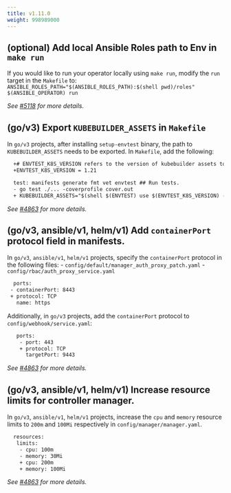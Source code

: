 ```yaml
---
title: v1.11.0
weight: 998989000
---
```


## (optional) Add local Ansible Roles path to Env in `make run`

If you would like to run your operator locally using `make run`, modify the `run` target in the `Makefile` to: `ANSIBLE_ROLES_PATH="$(ANSIBLE_ROLES_PATH):$(shell pwd)/roles" $(ANSIBLE_OPERATOR) run`

_See [#5118](https://github.com/operator-framework/operator-sdk/pull/5118) for more details._

## (go/v3) Export `KUBEBUILDER_ASSETS` in `Makefile`

In `go/v3` projects, after installing `setup-envtest` binary, the path to `KUBEBUILDER_ASSETS` needs to be exported. In `Makefile`, add the following:

  ```diff
    +# ENVTEST_K8S_VERSION refers to the version of kubebuilder assets to be downloaded by envtest binary.
    +ENVTEST_K8S_VERSION = 1.21

    test: manifests generate fmt vet envtest ## Run tests.
    - go test ./... -coverprofile cover.out
    + KUBEBUILDER_ASSETS="$(shell $(ENVTEST) use $(ENVTEST_K8S_VERSION) -p path)" go test ./... -coverprofile cover.out
  ```

_See [#4863](https://github.com/operator-framework/operator-sdk/pull/4863) for more details._

## (go/v3, ansible/v1, helm/v1) Add `containerPort` protocol field in manifests.

In `go/v3`, `ansible/v1`, `helm/v1` projects, specify the `containerPort` protocol in the following files: - `config/default/manager_auth_proxy_patch.yaml` - `config/rbac/auth_proxy_service.yaml`
```diff
  ports:
 - containerPort: 8443
 + protocol: TCP
   name: https
```
Additionally, in `go/v3` projects, add the `containerPort` protocol to `config/webhook/service.yaml`:
```diff
   ports:
    - port: 443
    + protocol: TCP
      targetPort: 9443
```

_See [#4863](https://github.com/operator-framework/operator-sdk/pull/4863) for more details._

## (go/v3, ansible/v1, helm/v1) Increase resource limits for controller manager.

In `go/v3`, `ansible/v1`, `helm/v1` projects, increase the `cpu` and `memory` resource limits to `200m` and `100Mi` respectively in `config/manager/manager.yaml`.
```diff
  resources:
   limits:
    - cpu: 100m
    - memory: 30Mi
    + cpu: 200m
    + memory: 100Mi
```

_See [#4863](https://github.com/operator-framework/operator-sdk/pull/4863) for more details._
